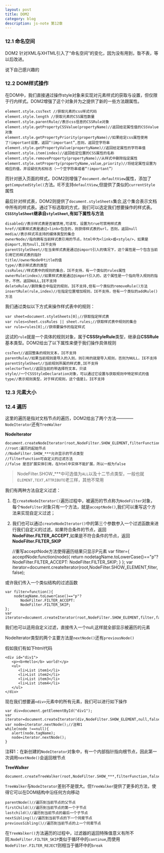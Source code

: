 ```yaml
---
layout: post
title: DOM2
category: blog
description: js-note 第12章
---
```


### 12.1 命名空间
DOM2 针对XML与XHTML引入了“命名空间”的变化，因为没有用到，昝不表，等以后改进。

说下自己感兴趣的

### 12.2 DOM样式操作

在DOM中，我们直接通过操作style对象来实现对元素样式的获取与设置，但仅限于行内样式。DOM2增强了这个对象并为之提供了新的一些方法跟属性。

    element.style.cssText //获取元素的css样式代码
    element.style.length //获取元素的CSS属性数量
    element.style.parentRule//表示css信息的CSSRule对象
    element.style.getPropertyCSSValue(propertyName)//返回给定属性值的CSSValue对象
    element.style.getPropertyPriority(propertyName)//如果给定css属性使用了!important设置，返回“!important”,否则，返回空字符串
    element.style.getPropertyValue(propertyName)//返回给定属性的字符串值
    element.style.item(index)//返回给定位置的CSS属性的名称
    element.style.removeProperty(propertyName)//从样式中删除指定属性
    element.style.setProperty(propertyName,value,priority)//将给定属性设置为相应的值，并设疑优先权标志（一个空字符串或者“!important”）

而针对嵌入页面的样式，DOM2则增强了`document.defaultView`属性，添加了`getComputedStyle()`方法。IE不支持`defaultView`,但提供了类似的`currentStyle`属性

最后针对样式表，DOM2则提供了`document.styleSheets`集合,这个集合表示文档中所有的样式表。通过下标选取的方式，我们可以选定我们想要操作的样式表。**`CSSStyleSheet`继承自`styleSheet`,有如下属性与方法**

    disabled//表示样式表是否被禁用,可读写，设置为true可禁用样式表
    href//如果样式表是通过<link>包含的，则获得样式表的url，否则，返回null
    media//表示样式吊支持的媒体类型的集合
    ownerNode//指向拥有当前样式表引用的节点，html中为<link>或<style/>，如果是@import,则为null,IE不支持
    parentStyleSheet//在当亲样式表是通过@import引入的情况下，这个属性是一个包含当前引用它的样式表的指针
    title//ownerNode中title的值
    type//表示样式表的类型
    cssRules//样式表中的规则的集合，IE不支持，有一个类似的rules属性
    ownerRule(index)//如果样式表是通过@import引入的，这个属性是一个指向导入规则的指针，不然，返回NULL,IE不支持
    deleteRule//删除集合中指定的规则，IE不支持,但有一个类似的removeRule()方法
    insertRule(rule,index)//在指定位置增加规则，IE不支持，但有一个类似的addRule()方法
    

我们通过类似以下方式来操作样式表中的规则：

    var sheet=document.styleSheets[0];//获取指定样式表
    var rules=sheet.cssRules || sheet.rules;//获取样式表中规则的集合
    var rule=rules[0];//获得要操作的指定样式
    
这试的`rule`就是一个具体的规则对象，属于**CSSStyleRule**类型，继承自**CSSRule**基本类型。DOM2给出了以下属性来便于我们操作具体规则

    cssText//返回整条的规则文本，IE不支持
    parentRule//如果当前规则是导入的入则，则引用的就是导入规则，否则为NULL，IE不支持
    parentStyleSheet//当前规则所属的样式表,IE不支持
    selectorText//返回当前的带选择符文本，只读
    style//一个CSSStyleDeclaration对象，可以通过它设置与获取规则中特定样式的值
    type//表示规则类型，对于样式规则，这个值是1，IE不支持
    
### 12.3 元素大小

### 12.4 遍历

这里的遍历是指对文档节点的遍历，DOM2给出了两个方法————`NodeIterator`还有`TreeWalker`

**NodeIterator**

    document.createNodeIterator(root,NodeFilter.SHOW_ELEMENT,filterFunction,false);
    //root:遍历的起始节点
    //NodeFilter.SHOW_***允许显示的节点类型
    //filterFunction可自定义的过滤方法
    //false 是否扩展实体引用，在html中实体不能扩展，所以一般为false
    
    
>NodeFilter.SHOW_***中可选值为`ALL`以及十二节点类型，一般也就`ELEMENT,TEXT,ATTRIBUTE`老三样，其他不常用

我们有两种方法自定义过滤：

1. 在`createNodeIterator()`遍历过程中，被遍历的节点称为`NodeFilter`对象，每个`NodeFilter`对象只有一个方法，就是`acceptNode()`,我们可以重写这个方法来实现自定义过滤；


2. 我们也可以通过`createNodeIterator()`中的第三个参数参入一个过滤函数来进行我们自定义的过滤。如果符合条件的节点，返回**NodeFilter.FILTER_ACCEPT**,如果是不符合条件的节点，返回**NodeFilter.FILTER_SKIP**


    //重写acceptNode方法使得遍历结果只显示P元素
    var filter={
        acceptNode:function(node){
           return nodetagName.toLowerCase()=="p"?
           NodeFilter.FILTER_ACCEPT:
           NodeFilter.FILTER_SKIP;
        } 
    };
    var iterator=document.createIterator(root,NodeFilter.SHOW_ELEMENT,filter,false);
    
    
或许我们传入一个类似结构的过滤函数

    var filter=function(){
        nodetagName.toLowerCase()=="p"?
           NodeFilter.FILTER_ACCEPT:
           NodeFilter.FILTER_SKIP;
    };
    var iterator=document.createIterator(root,NodeFilter.SHOW_ELEMENT,filter,false);

我们也可以适用自定义过滤，直接传入一个null,这样就全部显示被遍历的元素


NodeIterator类型的两个主要方法是`nextNode()`还有`previousNode()`

假如我们有如下html代码

    <div id="div1">
       <p><b>Hello</b> world!</p>
       <ul>
          <li>List item1</li>
          <li>List item2</li>
          <li>List item3</li>
          <li>List item4</li>
       </ul>
    </div>
    
现在我们想要遍`<div>`元素中的所有元素，我们可以进行如下操作

    var div=document.getElementById("div1");
    var iterator=document.createIterator(div,NodeFilter.SHOW_ELEMENT,null,false);
    var node=iterator.nextNode();//注释1
    while(node !==null){
       alert(node.tagName);
       node=iterator.nextNode();
    }

注释1：在新创建的`NodeIterator`对象中，有一个内部指针指向根节点，因此第一次调用`nextNode()`会返回根节点

**TreeWalker**
    
    document.createTreeWalker(root,NodeFilter.SHOW_***,filterFunction,false);
    
`TreeWalker`与`NodeIterator`差别不是很大。但`TreeWalker`提供了更多的方法，使得它可以在DOM结构中沿任何方向移动

    parentNode()//遍历到当前节点的父节点
    firstChild()//遍历到当前节点的第一个子节点
    lastchild()//遍历到当前节点的最后一个子节点
    nextSibling()//遍历到当前节点的下一个同辈节点
    previousSibling()//遍历到当前节点的上一个同辈节点
    
    
在`TreeWalker()`方法遍历的过程中，过滤器的返回特殊值意义有所不同.`NodeFilter.FILTER_SKIP`类似于循环中的`continue`,而使用`NodeFilter.FILTER_REJECT`则相当于循环中的`break`



    
 

